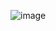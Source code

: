 ![image](https://user-images.githubusercontent.com/91823044/136206553-dfe64451-335c-4710-b07a-99735928953f.png)
